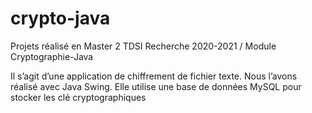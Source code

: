 # crypto-java

Projets réalisé en Master 2 TDSI Recherche 2020-2021 / Module Cryptographie-Java

Il s’agit d’une application de chiffrement de fichier texte.
Nous l’avons réalisé avec Java Swing. Elle utilise une base de données MySQL pour stocker les clé cryptographiques
